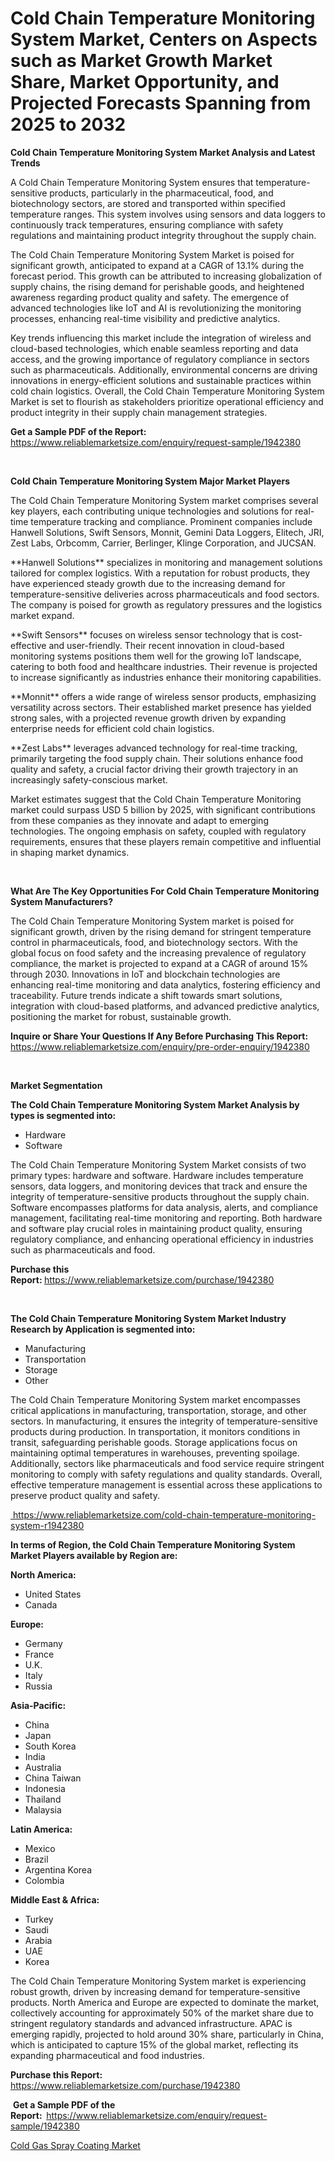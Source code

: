 <p><h1>Cold Chain Temperature Monitoring System Market, Centers on Aspects such as Market Growth Market Share, Market Opportunity, and Projected Forecasts Spanning from 2025 to 2032</h1></p><p><strong>Cold Chain Temperature Monitoring System Market Analysis and Latest Trends</strong></p>
<p><p>A Cold Chain Temperature Monitoring System ensures that temperature-sensitive products, particularly in the pharmaceutical, food, and biotechnology sectors, are stored and transported within specified temperature ranges. This system involves using sensors and data loggers to continuously track temperatures, ensuring compliance with safety regulations and maintaining product integrity throughout the supply chain.</p><p>The Cold Chain Temperature Monitoring System Market is poised for significant growth, anticipated to expand at a CAGR of 13.1% during the forecast period. This growth can be attributed to increasing globalization of supply chains, the rising demand for perishable goods, and heightened awareness regarding product quality and safety. The emergence of advanced technologies like IoT and AI is revolutionizing the monitoring processes, enhancing real-time visibility and predictive analytics.</p><p>Key trends influencing this market include the integration of wireless and cloud-based technologies, which enable seamless reporting and data access, and the growing importance of regulatory compliance in sectors such as pharmaceuticals. Additionally, environmental concerns are driving innovations in energy-efficient solutions and sustainable practices within cold chain logistics. Overall, the Cold Chain Temperature Monitoring System Market is set to flourish as stakeholders prioritize operational efficiency and product integrity in their supply chain management strategies.</p></p>
<p><strong>Get a Sample PDF of the Report:&nbsp;</strong> <a href="https://www.reliablemarketsize.com/enquiry/request-sample/1942380?utm_campaign=1789&utm_medium=2&utm_source=Github&utm_content=ia&utm_term=17022025&utm_id=cold-chain-temperature-monitoring-system">https://www.reliablemarketsize.com/enquiry/request-sample/1942380</a></p>
<p>&nbsp;</p>
<p><strong>Cold Chain Temperature Monitoring System Major Market Players</strong></p>
<p><p>The Cold Chain Temperature Monitoring System market comprises several key players, each contributing unique technologies and solutions for real-time temperature tracking and compliance. Prominent companies include Hanwell Solutions, Swift Sensors, Monnit, Gemini Data Loggers, Elitech, JRI, Zest Labs, Orbcomm, Carrier, Berlinger, Klinge Corporation, and JUCSAN.</p><p>**Hanwell Solutions** specializes in monitoring and management solutions tailored for complex logistics. With a reputation for robust products, they have experienced steady growth due to the increasing demand for temperature-sensitive deliveries across pharmaceuticals and food sectors. The company is poised for growth as regulatory pressures and the logistics market expand.</p><p>**Swift Sensors** focuses on wireless sensor technology that is cost-effective and user-friendly. Their recent innovation in cloud-based monitoring systems positions them well for the growing IoT landscape, catering to both food and healthcare industries. Their revenue is projected to increase significantly as industries enhance their monitoring capabilities.</p><p>**Monnit** offers a wide range of wireless sensor products, emphasizing versatility across sectors. Their established market presence has yielded strong sales, with a projected revenue growth driven by expanding enterprise needs for efficient cold chain logistics.</p><p>**Zest Labs** leverages advanced technology for real-time tracking, primarily targeting the food supply chain. Their solutions enhance food quality and safety, a crucial factor driving their growth trajectory in an increasingly safety-conscious market.</p><p>Market estimates suggest that the Cold Chain Temperature Monitoring market could surpass USD 5 billion by 2025, with significant contributions from these companies as they innovate and adapt to emerging technologies. The ongoing emphasis on safety, coupled with regulatory requirements, ensures that these players remain competitive and influential in shaping market dynamics.</p></p>
<p>&nbsp;</p>
<p><strong>What Are The Key Opportunities For Cold Chain Temperature Monitoring System Manufacturers?</strong></p>
<p><p>The Cold Chain Temperature Monitoring System market is poised for significant growth, driven by the rising demand for stringent temperature control in pharmaceuticals, food, and biotechnology sectors. With the global focus on food safety and the increasing prevalence of regulatory compliance, the market is projected to expand at a CAGR of around 15% through 2030. Innovations in IoT and blockchain technologies are enhancing real-time monitoring and data analytics, fostering efficiency and traceability. Future trends indicate a shift towards smart solutions, integration with cloud-based platforms, and advanced predictive analytics, positioning the market for robust, sustainable growth.</p></p>
<p><strong>Inquire or Share Your Questions If Any Before Purchasing This Report:</strong> <a href="https://www.reliablemarketsize.com/enquiry/pre-order-enquiry/1942380?utm_campaign=1789&utm_medium=2&utm_source=Github&utm_content=ia&utm_term=17022025&utm_id=cold-chain-temperature-monitoring-system">https://www.reliablemarketsize.com/enquiry/pre-order-enquiry/1942380</a></p>
<p>&nbsp;</p>
<p><strong>Market Segmentation</strong></p>
<p><strong>The Cold Chain Temperature Monitoring System Market Analysis by types is segmented into:</strong></p>
<p><ul><li>Hardware</li><li>Software</li></ul></p>
<p><p>The Cold Chain Temperature Monitoring System Market consists of two primary types: hardware and software. Hardware includes temperature sensors, data loggers, and monitoring devices that track and ensure the integrity of temperature-sensitive products throughout the supply chain. Software encompasses platforms for data analysis, alerts, and compliance management, facilitating real-time monitoring and reporting. Both hardware and software play crucial roles in maintaining product quality, ensuring regulatory compliance, and enhancing operational efficiency in industries such as pharmaceuticals and food.</p></p>
<p><strong>Purchase this Report:&nbsp;</strong><a href="https://www.reliablemarketsize.com/purchase/1942380?utm_campaign=1789&utm_medium=2&utm_source=Github&utm_content=ia&utm_term=17022025&utm_id=cold-chain-temperature-monitoring-system">https://www.reliablemarketsize.com/purchase/1942380</a></p>
<p>&nbsp;</p>
<p><strong>The Cold Chain Temperature Monitoring System Market Industry Research by Application is segmented into:</strong></p>
<p><ul><li>Manufacturing</li><li>Transportation</li><li>Storage</li><li>Other</li></ul></p>
<p><p>The Cold Chain Temperature Monitoring System market encompasses critical applications in manufacturing, transportation, storage, and other sectors. In manufacturing, it ensures the integrity of temperature-sensitive products during production. In transportation, it monitors conditions in transit, safeguarding perishable goods. Storage applications focus on maintaining optimal temperatures in warehouses, preventing spoilage. Additionally, sectors like pharmaceuticals and food service require stringent monitoring to comply with safety regulations and quality standards. Overall, effective temperature management is essential across these applications to preserve product quality and safety.</p></p>
<p><a href="https://www.reliablemarketsize.com/cold-chain-temperature-monitoring-system-r1942380?utm_campaign=1789&utm_medium=2&utm_source=Github&utm_content=ia&utm_term=17022025&utm_id=cold-chain-temperature-monitoring-system">&nbsp;https://www.reliablemarketsize.com/cold-chain-temperature-monitoring-system-r1942380</a></p>
<p><strong>In terms of Region, the Cold Chain Temperature Monitoring System Market Players available by Region are:</strong></p>
<p>
    <p> <strong> North America: </strong>
        <ul>
            <li>United States</li>
            <li>Canada</li>
        </ul>
        </p> 
    <p> <strong> Europe: </strong>
        <ul>
            <li>Germany</li>
            <li>France</li>
            <li>U.K.</li>
            <li>Italy</li>
            <li>Russia</li>
        </ul>
        </p> 
    <p> <strong> Asia-Pacific: </strong>
        <ul>
            <li>China</li>
            <li>Japan</li>
            <li>South Korea</li>
            <li>India</li>
            <li>Australia</li>
            <li>China Taiwan</li>
            <li>Indonesia</li>
            <li>Thailand</li>
            <li>Malaysia</li>
        </ul>
        </p> 
    <p> <strong> Latin America: </strong>
        <ul>
            <li>Mexico</li>
            <li>Brazil</li>
            <li>Argentina Korea</li>
            <li>Colombia</li>
        </ul>
        </p> 
    <p> <strong> Middle East & Africa: </strong>
        <ul>
            <li>Turkey</li>
            <li>Saudi</li>
            <li>Arabia</li>
            <li>UAE</li>
            <li>Korea</li>
        </ul>
    </p>
    </p>
<p><p>The Cold Chain Temperature Monitoring System market is experiencing robust growth, driven by increasing demand for temperature-sensitive products. North America and Europe are expected to dominate the market, collectively accounting for approximately 50% of the market share due to stringent regulatory standards and advanced infrastructure. APAC is emerging rapidly, projected to hold around 30% share, particularly in China, which is anticipated to capture 15% of the global market, reflecting its expanding pharmaceutical and food industries.</p></p>
<p><strong>Purchase this Report: </strong><a href="https://www.reliablemarketsize.com/purchase/1942380?utm_campaign=1789&utm_medium=2&utm_source=Github&utm_content=ia&utm_term=17022025&utm_id=cold-chain-temperature-monitoring-system">https://www.reliablemarketsize.com/purchase/1942380</a></p>
<p>&nbsp;<strong>Get a Sample PDF of the Report:&nbsp;&nbsp;</strong><a href="https://www.reliablemarketsize.com/enquiry/request-sample/1942380?utm_campaign=1789&utm_medium=2&utm_source=Github&utm_content=ia&utm_term=17022025&utm_id=cold-chain-temperature-monitoring-system">https://www.reliablemarketsize.com/enquiry/request-sample/1942380</a></p>
<p><strong></strong></p>
<p><p><a href="https://github.com/XavierTyler76/Market-Research-Report-List-1/blob/main/cold-gas-spray-coating-market.md?utm_campaign=1789&utm_medium=2&utm_source=Github&utm_content=ia&utm_term=17022025&utm_id=cold-chain-temperature-monitoring-system">Cold Gas Spray Coating Market</a></p></p>